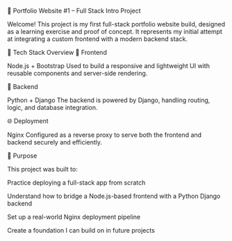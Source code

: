 📁 Portfolio Website #1 – Full Stack Intro Project

Welcome! This project is my first full-stack portfolio website build, designed as a learning exercise and proof of concept. It represents my initial attempt at integrating a custom frontend with a modern backend stack.

🔧 Tech Stack Overview
🎨 Frontend

Node.js + Bootstrap
Used to build a responsive and lightweight UI with reusable components and server-side rendering.

🧠 Backend

Python + Django
The backend is powered by Django, handling routing, logic, and database integration.

🌐 Deployment

Nginx
Configured as a reverse proxy to serve both the frontend and backend securely and efficiently.

🎯 Purpose

This project was built to:

Practice deploying a full-stack app from scratch

Understand how to bridge a Node.js-based frontend with a Python Django backend

Set up a real-world Nginx deployment pipeline

Create a foundation I can build on in future projects
